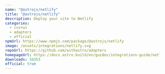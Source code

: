 ```yaml
---
name: "@astrojs/netlify"
title: "@astrojs/netlify"
description: Deploy your site to Netlify
categories:
  - css+ui
  - adapters
  - official
npmUrl: https://www.npmjs.com/package/@astrojs/netlify
image: /assets/integrations/netlify.svg
repoUrl: https://github.com/withastro/adapters
homepageUrl: https://docs.astro.build/en/guides/integrations-guide/netlify/
downloads: 34353
official: true
---
```


